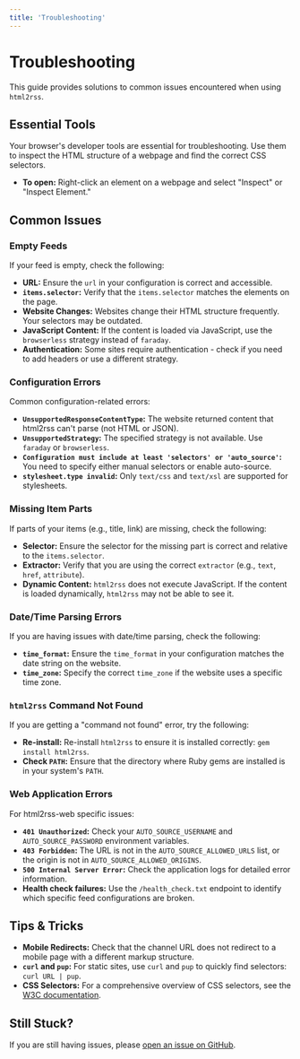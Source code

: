 ```yaml
---
title: 'Troubleshooting'
---
```


# Troubleshooting

This guide provides solutions to common issues encountered when using `html2rss`.

## Essential Tools

Your browser's developer tools are essential for troubleshooting. Use them to inspect the HTML structure of a webpage and find the correct CSS selectors.

- **To open:** Right-click an element on a webpage and select "Inspect" or "Inspect Element."

## Common Issues

### Empty Feeds

If your feed is empty, check the following:

- **URL:** Ensure the `url` in your configuration is correct and accessible.
- **`items.selector`:** Verify that the `items.selector` matches the elements on the page.
- **Website Changes:** Websites change their HTML structure frequently. Your selectors may be outdated.
- **JavaScript Content:** If the content is loaded via JavaScript, use the `browserless` strategy instead of `faraday`.
- **Authentication:** Some sites require authentication - check if you need to add headers or use a different strategy.

### Configuration Errors

Common configuration-related errors:

- **`UnsupportedResponseContentType`:** The website returned content that html2rss can't parse (not HTML or JSON).
- **`UnsupportedStrategy`:** The specified strategy is not available. Use `faraday` or `browserless`.
- **`Configuration must include at least 'selectors' or 'auto_source'`:** You need to specify either manual selectors or enable auto-source.
- **`stylesheet.type invalid`:** Only `text/css` and `text/xsl` are supported for stylesheets.

### Missing Item Parts

If parts of your items (e.g., title, link) are missing, check the following:

- **Selector:** Ensure the selector for the missing part is correct and relative to the `items.selector`.
- **Extractor:** Verify that you are using the correct `extractor` (e.g., `text`, `href`, `attribute`).
- **Dynamic Content:** `html2rss` does not execute JavaScript. If the content is loaded dynamically, `html2rss` may not be able to see it.

### Date/Time Parsing Errors

If you are having issues with date/time parsing, check the following:

- **`time_format`:** Ensure the `time_format` in your configuration matches the date string on the website.
- **`time_zone`:** Specify the correct `time_zone` if the website uses a specific time zone.

### `html2rss` Command Not Found

If you are getting a "command not found" error, try the following:

- **Re-install:** Re-install `html2rss` to ensure it is installed correctly: `gem install html2rss`.
- **Check `PATH`:** Ensure that the directory where Ruby gems are installed is in your system's `PATH`.

### Web Application Errors

For html2rss-web specific issues:

- **`401 Unauthorized`:** Check your `AUTO_SOURCE_USERNAME` and `AUTO_SOURCE_PASSWORD` environment variables.
- **`403 Forbidden`:** The URL is not in the `AUTO_SOURCE_ALLOWED_URLS` list, or the origin is not in `AUTO_SOURCE_ALLOWED_ORIGINS`.
- **`500 Internal Server Error`:** Check the application logs for detailed error information.
- **Health check failures:** Use the `/health_check.txt` endpoint to identify which specific feed configurations are broken.

## Tips & Tricks

- **Mobile Redirects:** Check that the channel URL does not redirect to a mobile page with a different markup structure.
- **`curl` and `pup`:** For static sites, use `curl` and `pup` to quickly find selectors: `curl URL | pup`.
- **CSS Selectors:** For a comprehensive overview of CSS selectors, see the [W3C documentation](https://www.w3.org/TR/selectors-4/#overview).

## Still Stuck?

If you are still having issues, please [open an issue on GitHub](https://github.com/html2rss/html2rss/issues).
